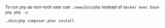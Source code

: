 To run `php` as non-root user use `./www/bin/php` instead of `docker exec base-php php -v`:

`./bin/php composer.phar install`
 